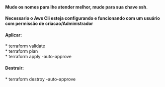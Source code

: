 <h4> Mude os nomes para lhe atender melhor, mude para sua chave ssh.</h4>
<h4> Necessario o Aws Cli esteja configurando e funcionando com um usuário com permissão de criacao/Administrador</h4>

<h4>Aplicar:</h4>
* terraform validate <br>
* terraform plan <br>
* terraform apply -auto-approve <br>

<h4>Destruir:</h4>
* terraform destroy -auto-approve <br>
